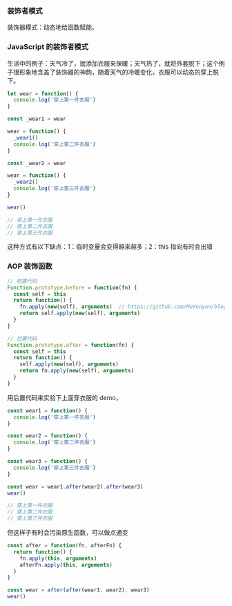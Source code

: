 ### 装饰者模式

装饰器模式：动态地给函数赋能。

### JavaScript 的装饰者模式

生活中的例子：天气冷了，就添加衣服来保暖；天气热了，就将外套脱下；这个例子很形象地含盖了装饰器的神韵，随着天气的冷暖变化，衣服可以动态的穿上脱下。

```js
let wear = function() {
  console.log('穿上第一件衣服')
}

const _wear1 = wear

wear = function() {
  _wear1()
  console.log('穿上第二件衣服')
}

const _wear2 = wear

wear = function() {
  _wear2()
  console.log('穿上第三件衣服')
}

wear()

// 穿上第一件衣服
// 穿上第二件衣服
// 穿上第三件衣服
```

这种方式有以下缺点：1：临时变量会变得越来越多；2：this 指向有时会出错

### AOP 装饰函数

```js
// 前置代码
Function.prototype.before = function(fn) {
  const self = this
  return function() {
    fn.apply(new(self), arguments)  // https://github.com/MuYunyun/blog/pull/30#event-1817065820
    return self.apply(new(self), arguments)
  }
}

// 后置代码
Function.prototype.after = function(fn) {
  const self = this
  return function() {
    self.apply(new(self), arguments)
    return fn.apply(new(self), arguments)
  }
}
```

用后置代码来实验下上面穿衣服的 demo，

```js
const wear1 = function() {
  console.log('穿上第一件衣服')
}

const wear2 = function() {
  console.log('穿上第二件衣服')
}

const wear3 = function() {
  console.log('穿上第三件衣服')
}

const wear = wear1.after(wear2).after(wear3)
wear()

// 穿上第一件衣服
// 穿上第二件衣服
// 穿上第三件衣服
```

但这样子有时会污染原生函数，可以做点通变

```js
const after = function(fn, afterFn) {
  return function() {
    fn.apply(this, arguments)
    afterFn.apply(this, arguments)
  }
}

const wear = after(after(wear1, wear2), wear3)
wear()
```